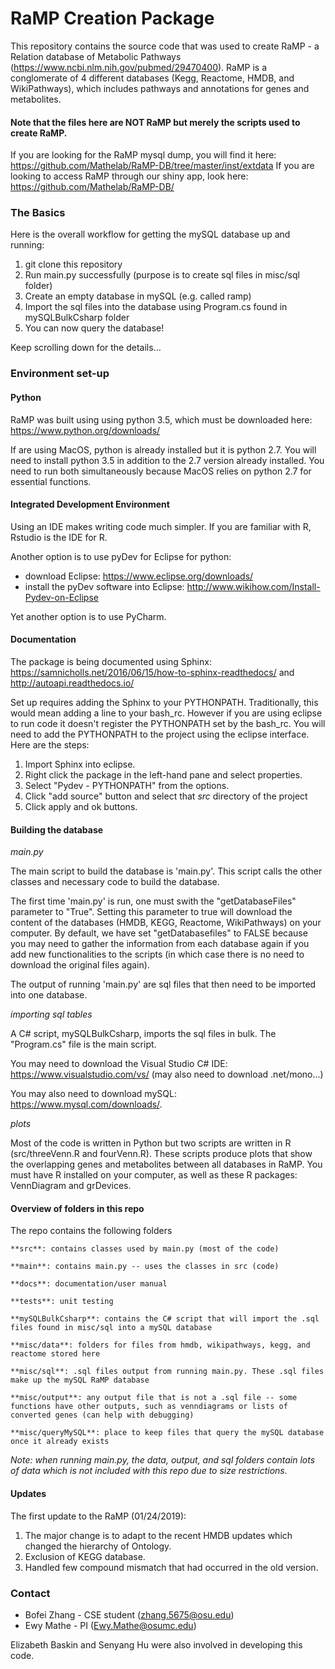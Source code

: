 # RaMP Creation Package #

This repository contains the source code that was used to create RaMP - a Relation database of Metabolic Pathways (https://www.ncbi.nlm.nih.gov/pubmed/29470400).  RaMP is a conglomerate of 4 different databases (Kegg, Reactome, HMDB, and WikiPathways), which includes pathways and annotations for genes and metabolites.  

#### Note that the files here are NOT RaMP but merely the scripts used to create RaMP. ####
If you are looking for the RaMP mysql dump, you will find it here: https://github.com/Mathelab/RaMP-DB/tree/master/inst/extdata
If you are looking to access RaMP through our shiny app, look here: https://github.com/Mathelab/RaMP-DB/

### The Basics ###
Here is the overall workflow for getting the mySQL database up and running:

  1. git clone this repository
  2. Run main.py successfully (purpose is to create sql files in misc/sql folder)
  3. Create an empty database in mySQL (e.g. called ramp) 
  4. Import the sql files into the database using Program.cs found in mySQLBulkCsharp folder
  5. You can now query the database!

Keep scrolling down for the details...

### Environment set-up ###

#### Python ####
RaMP was built using using python 3.5, which must be downloaded here: https://www.python.org/downloads/

If are using MacOS, python is already installed but it is python 2.7. You will need to install python 3.5 in addition to the 2.7 version already installed. You need to run both simultaneously because MacOS relies on python 2.7 for essential functions.

#### Integrated Development Environment ####
Using an IDE makes writing code much simpler. If you are familiar with R, Rstudio is the IDE for R. 

Another option is to use pyDev for Eclipse for python:
  - download Eclipse: https://www.eclipse.org/downloads/
  - install the pyDev software into Eclipse: http://www.wikihow.com/Install-Pydev-on-Eclipse

Yet another option is to use PyCharm. 

#### Documentation ####
The package is being documented using Sphinx: https://samnicholls.net/2016/06/15/how-to-sphinx-readthedocs/ and http://autoapi.readthedocs.io/

Set up requires adding the Sphinx to your PYTHONPATH. Traditionally, this would mean adding a line to your bash_rc. However if you are using eclipse to run code it doesn't register the PYTHONPATH set by the bash_rc. You will need to add the PYTHONPATH to the project using the eclipse interface. Here are the steps:
  1. Import Sphinx into eclipse.
  2. Right click the package in the left-hand pane and select properties.
  3. Select "Pydev - PYTHONPATH" from the options.
  4. Click "add source" button and select that *src* directory of the project
  5. Click apply and ok buttons.

#### Building the database ####
*main.py*

The main script to build the database is 'main.py'. This script calls the other classes and necessary code to build the database. 

The first time 'main.py' is run, one must swith the "getDatabaseFiles" parameter to "True".  Setting this parameter to true will download the content of the databases (HMDB, KEGG, Reactome, WikiPathways) on your computer.  By default, we have set "getDatabasefiles" to FALSE because you may need to gather the information from each database again if you add new functionalities to the scripts (in which case there is no need to download the original files again).  

The output of running 'main.py' are sql files that then need to be imported into one database.

*importing sql tables*

A C# script, mySQLBulkCsharp, imports the sql files in bulk.  The "Program.cs" file is the main script. 

You may need to download the Visual Studio C# IDE: https://www.visualstudio.com/vs/
(may also need to download .net/mono...)

You may also need to download mySQL: https://www.mysql.com/downloads/. 

*plots*

Most of the code is written in Python but two scripts are written in R (src/threeVenn.R and fourVenn.R). These scripts produce plots that show the overlapping genes and metabolites between all databases in RaMP. You must have R installed on your computer, as well as these R packages: VennDiagram and grDevices.


#### Overview of folders in this repo ####
The repo contains the following folders

    **src**: contains classes used by main.py (most of the code)

    **main**: contains main.py -- uses the classes in src (code)

    **docs**: documentation/user manual

    **tests**: unit testing

    **mySQLBulkCsharp**: contains the C# script that will import the .sql files found in misc/sql into a mySQL database

    **misc/data**: folders for files from hmdb, wikipathways, kegg, and reactome stored here

    **misc/sql**: .sql files output from running main.py. These .sql files make up the mySQL RaMP database

    **misc/output**: any output file that is not a .sql file -- some functions have other outputs, such as venndiagrams or lists of converted genes (can help with debugging)

    **misc/queryMySQL**: place to keep files that query the mySQL database once it already exists 

*Note: when running main.py, the data, output, and sql folders contain lots of data which is not included with this repo due to size restrictions.*

#### Updates ####
The first update to the RaMP (01/24/2019):

1. The major change is to adapt to the recent HMDB updates which changed the hierarchy of Ontology.
2. Exclusion of KEGG database.
3. Handled few compound mismatch that had occurred in the old version.

### Contact ###
* Bofei Zhang - CSE student (zhang.5675@osu.edu)
* Ewy Mathe - PI (Ewy.Mathe@osumc.edu)

Elizabeth Baskin and Senyang Hu were also involved in developing this code.
